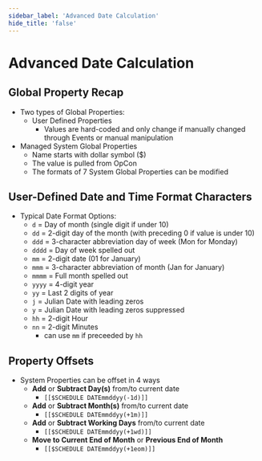 ```yaml
---
sidebar_label: 'Advanced Date Calculation'
hide_title: 'false'
---
```


<head>
  <meta name="robots" content="noindex, nofollow" />
</head>

# Advanced Date Calculation

## Global Property Recap

* Two types of Global Properties:
  * User Defined Properties
    * Values are hard-coded and only change if manually changed through Events or manual manipulation
* Managed System Global Properties
  * Name starts with dollar symbol ($)
  * The value is pulled from OpCon
  * The formats of 7 System Global Properties can be modified

## User-Defined Date and Time Format Characters

* Typical Date Format Options:
  * ```d``` = Day of month (single digit if under 10)
  * ```dd``` = 2-digit day of the month (with preceding 0 if value is under 10)
  * ```ddd``` = 3-character abbreviation day of week (Mon for Monday)
  * ```dddd``` = Day of week spelled out
  * ```mm``` = 2-digit date (01 for January)
  * ```mmm``` = 3-character abbreviation of month (Jan for January)
  * ```mmmm``` = Full month spelled out
  * ```yyyy``` = 4-digit year
  * ```yy``` = Last 2 digits of year
  * ```j``` = Julian Date with leading zeros
  * ```y``` = Julian Date with leading zeros suppressed
  * ```hh``` = 2-digit Hour
  * ```nn``` = 2-digit Minutes
    * can use ```mm``` if preceeded by ```hh```

## Property Offsets

* System Properties can be offset in 4 ways
  * **Add** or **Subtract Day(s)** from/to current date  
    * ```[[$SCHEDULE DATEmmddyy(-1d)]]```
  * **Add** or **Subtract Month(s)** from/to current date  
    * ```[[$SCHEDULE DATEmmddyy(+1m)]]```
  * **Add** or **Subtract Working Days** from/to current date  
    * ```[[$SCHEDULE DATEmmddyy(+1wd)]]```
  * **Move to Current End of Month** or **Previous End of Month**  
    * ```[[$SCHEDULE DATEmmddyy(+1eom)]]```